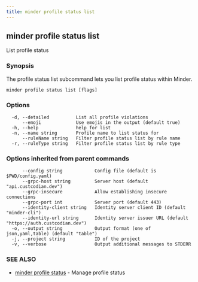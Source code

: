 ```yaml
---
title: minder profile status list
---
```

## minder profile status list

List profile status

### Synopsis

The profile status list subcommand lets you list profile status within Minder.

```
minder profile status list [flags]
```

### Options

```
  -d, --detailed          List all profile violations
      --emoji             Use emojis in the output (default true)
  -h, --help              help for list
  -n, --name string       Profile name to list status for
      --ruleName string   Filter profile status list by rule name
  -r, --ruleType string   Filter profile status list by rule type
```

### Options inherited from parent commands

```
      --config string            Config file (default is $PWD/config.yaml)
      --grpc-host string         Server host (default "api.custcodian.dev")
      --grpc-insecure            Allow establishing insecure connections
      --grpc-port int            Server port (default 443)
      --identity-client string   Identity server client ID (default "minder-cli")
      --identity-url string      Identity server issuer URL (default "https://auth.custcodian.dev")
  -o, --output string            Output format (one of json,yaml,table) (default "table")
  -j, --project string           ID of the project
  -v, --verbose                  Output additional messages to STDERR
```

### SEE ALSO

* [minder profile status](minder_profile_status.md)	 - Manage profile status


